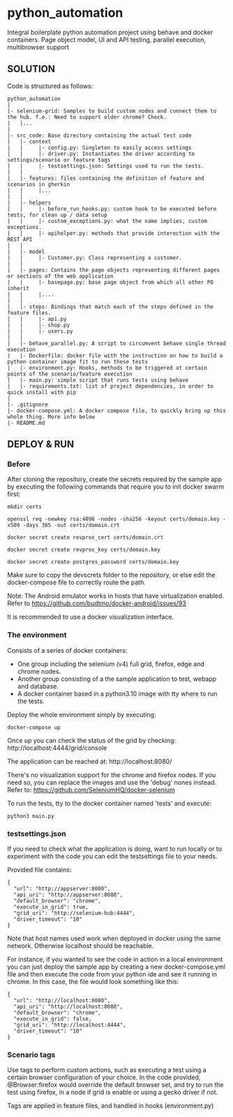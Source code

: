 # python_automation
Integral boilerplate python automation project using behave and docker containers. Page object model, UI and API testing, parallel execution, multibrowser support 

## SOLUTION

Code is structured as follows:

```
python_automation
|
|- selenium-grid: Samples to build custom nodes and connect them to the hub. f.e.: Need to support older chrome? Check.
|   |...
|
|- src_code: Base directory containing the actual test code
|   |- context
|   |     |- config.py: Singleton to easily access settings
|   |     |- driver.py: Instantiates the driver according to settings/scenario or feature tags
|   |     |- testsettings.json: Settings used to run the tests.
|   |
|   |- features: files containing the definition of feature and scenarios in gherkin
|   |     |...
|   |
|   |- helpers
|   |     |- before_run_hooks.py: custom hook to be executed before tests, for clean up / data setup
|   |     |- custom_exceptions.py: what the name implies, custom exceptions.
|   |     |- apihelper.py: methods that provide interection with the REST API
|   |
|   |- model
|   |     |- Customer.py: Class representing a customer.
|   |
|   |- pages: Contains the page objects representing different pages or sections of the web application
|   |     |- basepage.py: base page object from which all other PO inherit
|   |     |....
|   |
|   |- steps: Bindings that match each of the steps defined in the feature files. 
|   |     |- api.py
|   |     |- shop.py
|   |     |- users.py
|   |
|   |- behave_parallel.py: A script to circumvent behave single thread execution
|   |- Dockerfile: docker file with the instruction on how to build a python container image fit to run these tests
|   |- environment.py: Hooks, methods to be triggered at certain points of the scenario/feature execution
|   |- main.py: simple script that runs tests using behave
|   |- requirements.txt: list of project dependencies, in order to quick install with pip
|
|- .gitignore
|- docker-compose.yml: A docker compose file, to quickly bring up this whole thing. More info below
|- README.md

```

## DEPLOY & RUN

### Before

After cloning the repository, create the secrets required by the sample app by executing the following commands that require you to init docker swarm first:

```
mkdir certs

openssl req -newkey rsa:4096 -nodes -sha256 -keyout certs/domain.key -x509 -days 365 -out certs/domain.crt

docker secret create revprox_cert certs/domain.crt

docker secret create revprox_key certs/domain.key

docker secret create postgres_password certs/domain.key
```

Make sure to copy the devscrets folder to the repository, or else edit the docker-compose file to correctly route the path.

Note: The Android emulator works in hosts that have virtualization enabled. Refer to https://github.com/budtmo/docker-android/issues/93

It is recommended to use a docker visualization interface.

### The environment

Consists of a series of docker containers: 
* One group including the selenium (v4) full grid, firefox, edge and chrome nodes.
* Another group consisting of a the sample application to test, webapp and database. 
* A docker container based in a python3.10 image with tty where to run the tests.

Deploy the whole environment simply by executing:
```
docker-compose up
```

Once up you can check the status of the grid by checking:
http://localhost:4444/grid/console

The application can be reached at:
http://localhost:8080/

There's no visualization support for the chrome and firefox nodes. If you need so, you can replace the images and use the 'debug' nones instead. Refer to: https://github.com/SeleniumHQ/docker-selenium


To run the tests, tty to the docker container named 'tests' and execute:

```
python3 main.py
```

### testsettings.json

If you need to check what the application is doing, want to run locally or to experiment with the code you can edit the testsettings file to your needs.

Provided file contains:
```
{
  "url": "http://appserver:8080",
  "api_uri": "http://appserver:8080",
  "default_browser": "chrome",
  "execute_in_grid": true,
  "grid_uri": "http://selenium-hub:4444",
  "driver_timeout": "10"
}
```

Note that host names used work when deployed in docker using the same network. Otherwise localhost should be reachable.

For instance, if you wanted to see the code in action in a local environment you can just deploy the sample app by creating a new docker-compose.yml file and then execute the code from your python ide and see it running in chrome. In this case, the file would look something like this:

```
{
  "url": "http://localhost:8080",
  "api_uri": "http://localhost:8080",
  "default_browser": "chrome",
  "execute_in_grid": false,
  "grid_uri": "http://localhost:4444",
  "driver_timeout": "10"
}
```

### Scenario tags
Use tags to perform custom actions, such as executing a test using a certain browser configuration of your choice. In the code provided, @Browser:firefox would override the default browser set, and try to run the test using firefox, in a node if grid is enable or using a gecko driver if not.

Tags are applied in feature files, and handled in hooks (environment.py)
